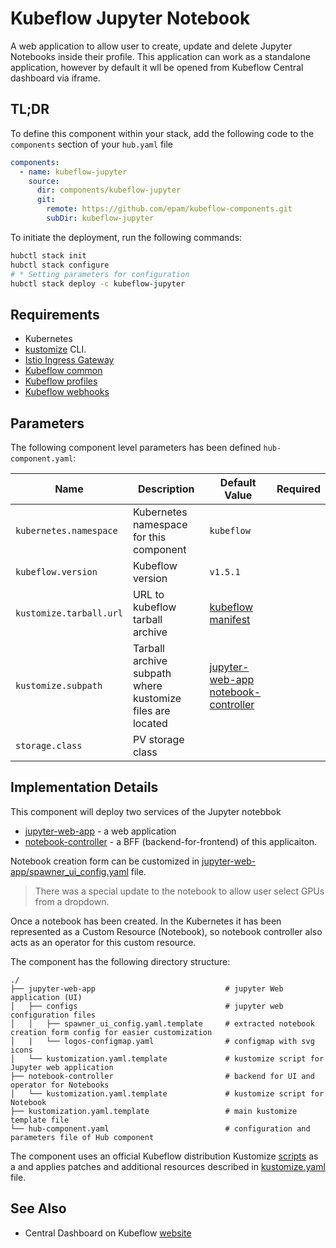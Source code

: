 # Kubeflow Jupyter Notebook

A web application to allow user to create, update and delete Jupyter Notebooks inside their profile. This application
can work as a standalone application, however by default it wll be opened from Kubeflow Central dashboard via iframe.

## TL;DR

To define this component within your stack, add the following code to the `components` section of your  `hub.yaml` file

```yaml  
components:
  - name: kubeflow-jupyter
    source:
      dir: components/kubeflow-jupyter
      git:
        remote: https://github.com/epam/kubeflow-components.git
        subDir: kubeflow-jupyter
```

To initiate the deployment, run the following commands:

  ```bash
hubctl stack init
hubctl stack configure
# * Setting parameters for configuration
hubctl stack deploy -c kubeflow-jupyter
```

## Requirements

- Kubernetes
- [kustomize](https://kustomize.io) CLI.
- [Istio Ingress Gateway](../istio-ingressgateway)
- [Kubeflow common](../kubeflow-common)
- [Kubeflow profiles](../kubeflow-profiles)
- [Kubeflow webhooks](../kubeflow-webhooks)

## Parameters

The following component level parameters has been defined `hub-component.yaml`:

| Name                    | Description                                               | Default Value                                                                                                                                                                                                                 | Required |
|-------------------------|-----------------------------------------------------------|-------------------------------------------------------------------------------------------------------------------------------------------------------------------------------------------------------------------------------|:--------:|
| `kubernetes.namespace`  | Kubernetes namespace for this component                   | `kubeflow`                                                                                                                                                                                                                    |          |
| `kubeflow.version`      | Kubeflow version                                          | `v1.5.1`                                                                                                                                                                                                                      |          |
| `kustomize.tarball.url` | URL to kubeflow tarball archive                           | [kubeflow manifest](https://github.com/kubeflow/manifests/tree/master)                                                                                                                                                        |          |
| `kustomize.subpath`     | Tarball archive subpath where kustomize files are located | [jupyter-web-app](https://github.com/kubeflow/manifests/tree/master/apps/jupyter/jupyter-web-app/upstream) [notebook-controller](https://github.com/kubeflow/manifests/tree/master/apps/jupyter/notebook-controller/upstream) |          |
| `storage.class`         | PV storage class                                          |                                                                                                                                                                                                                               |          |

## Implementation Details

This component will deploy two services of the Jupyter notebbok

- [jupyter-web-app](jupyter-web-app) - a web application
- [notebook-controller](notebook-controller) - a BFF (backend-for-frontend) of this applicaiton.

Notebook creation form can be customized
in [jupyter-web-app/spawner_ui_config.yaml](components/kubeflow-jupyter/jupyter-web-app/spawner_ui_config.yaml.template)
file.

> There was a special update to the notebook to allow user select GPUs from a dropdown.

Once a notebook has been created. In the Kubernetes it has been represented as a Custom Resource (Notebook), so notebook
controller also acts as an operator for this custom resource.

The component has the following directory structure:

```text
./
├── jupyter-web-app                             # jupyter Web application (UI)
│   ├── configs                                 # jupyter web configuration files 
│   │   ├── spawner_ui_config.yaml.template     # extracted notebook creation form config for easier customization
│   |   └── logos-configmap.yaml                # configmap with svg icons
│   └── kustomization.yaml.template             # kustomize script for Jupyter web application
├── notebook-controller                         # backend for UI and operator for Notebooks
│   └── kustomization.yaml.template             # kustomize script for Notebook
├── kustomization.yaml.template                 # main kustomize template file
└── hub-component.yaml                          # configuration and parameters file of Hub component
```

The component uses an official Kubeflow distribution Kustomize [scripts]("https://github.com/kubeflow/manifests/") as a
and applies patches and additional resources described in [kustomize.yaml](kustomization.yaml.template) file.

## See Also

- Central Dashboard on Kubeflow [website](https://www.kubeflow.org/docs/components/central-dash/overview/)

